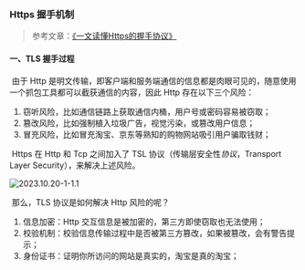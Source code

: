 ### Https 握手机制

> 参考文章：[《一文读懂Https的握手协议》](https://zhuanlan.zhihu.com/p/631835251)

#### 一、TLS 握手过程

​		由于 Http 是明文传输，即客户端和服务端通信的信息都是肉眼可见的，随意使用一个抓包工具都可以截获通信的内容，因此 Http 存在以下三个风险：

1. 窃听风险，比如通信链路上获取通信内桶，用户号或密码容易被窃取；
2. 篡改风险，比如强制植入垃圾广告，视觉污染，或篡改用户信息；
3. 冒充风险，比如冒充淘宝、京东等熟知的购物网站吸引用户骗取钱财；

​		Https 在 Http 和 Tcp 之间加入了 TSL 协议（传输层安全性*协议*，Transport Layer Security），来解决上述风险。

![2023.10.20-1-1.1](/Users/lxmajs/Documents/github/Documents/ForceTree/计算机网络/Images/2023.10.20-1-1.1.png)

​		那么，TLS 协议是如何解决 Http 风险的呢？

1. 信息加密：Http 交互信息是被加密的，第三方即使窃取也无法使用；
2. 校验机制：校验信息传输过程中是否被第三方篡改，如果被篡改，会有警告提示；
3. 身份证书：证明你所访问的网站是真实的，淘宝是真的淘宝；